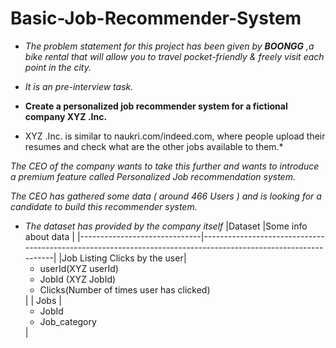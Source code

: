 # Basic-Job-Recommender-System
* *The problem statement for this project has been given by **BOONGG** ,a bike rental that will allow you to travel pocket-friendly &   freely visit each point in the city.*
* *It is an pre-interview task.*
* **Create a personalized job recommender system for a fictional company XYZ .Inc.**

* XYZ .Inc. is similar to naukri.com/indeed.com, where people upload their resumes and check what are the other jobs available to them.*

*The CEO of the company wants to take this further and wants to introduce a premium feature called
Personalized Job recommendation system.*

*The CEO has gathered some data ( around 466 Users ) and is looking for a candidate to build this recommender system.*

* *The dataset has provided by the company itself*
|Dataset                       |Some info about data                                                                                           |
|------------------------------|---------------------------------------------------------------------------------------------------------------|
|Job Listing Clicks by the user|<ul><li>userId(XYZ userId)</li><li>JobId (XYZ JobId)</li><li>Clicks(Number of times user has clicked)</li></ul>|
| Jobs                         |<ul> <li>JobId</li> <li>Job_category</li> </ul>                                                                 |                                
